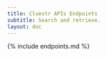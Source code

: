 ```yaml
---
title: Cluestr APIs Endpoints
subtitle: Search and retrieve.
layout: doc
---
```


{% include endpoints.md %}

